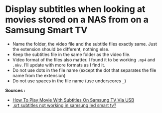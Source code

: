 # Display subtitles when looking at movies stored on a NAS from  on a Samsung Smart TV 

* Name the folder, the video file and the subtitle files exactly same. Just the extension should be different, nothing else.
* Keep the subtitles file in the same folder as the video file.
* Video format of the files also matter. I found it to be working `.mp4` and `.mkv`. I’ll update with more formats as I find it.
* Do not use dots in the file name (except the dot that separates the file name from the extension) 
* Do not use spaces in the file name (use underscores `_`)

**Sources :**

* [How To Play Movie With Subtitles On Samsung TV Via USB](http://itsfoss.com/how-to-play-movie-with-subtitles-on-samsung-tv-via-usb)
* [.srt subtitles not working in samsung led smart tv?](http://www.askmefast.com/srt_subtitles_not_working_in_Samsung_LED_Smart_TV-qna1494057.html)
